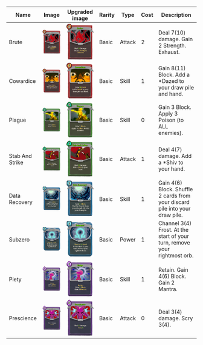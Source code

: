 | Name | Image | Upgraded image | Rarity | Type | Cost | Description |
| ---- | ----- | -------------- | ------ | ---- | ---- | ----------- |
| Brute | ![](small-card-images/Brute.png) | ![](small-card-images/BrutePlus.png) | Basic | Attack | 2 | Deal 7(10) damage. Gain 2 Strength. Exhaust. |
| Cowardice | ![](small-card-images/Cowardice.png) | ![](small-card-images/CowardicePlus.png) | Basic | Skill | 1 | Gain 8(11) Block. Add a *Dazed to your draw pile and hand. |
| Plague | ![](small-card-images/Plague.png) | ![](small-card-images/PlaguePlus.png) | Basic | Skill | 0 | Gain 3 Block. Apply 3 Poison (to ALL enemies). |
| Stab And Strike | ![](small-card-images/StabAndStrike.png) | ![](small-card-images/StabAndStrikePlus.png) | Basic | Attack | 1 | Deal 4(7) damage. Add a *Shiv to your hand. |
| Data Recovery | ![](small-card-images/DataRecovery.png) | ![](small-card-images/DataRecoveryPlus.png) | Basic | Skill | 1 | Gain 4(6) Block. Shuffle 2 cards from your discard pile into your draw pile. |
| Subzero | ![](small-card-images/Subzero.png) | ![](small-card-images/SubzeroPlus.png) | Basic | Power | 1 | Channel 3(4) Frost. At the start of your turn, remove your rightmost orb. |
| Piety | ![](small-card-images/Piety.png) | ![](small-card-images/PietyPlus.png) | Basic | Skill | 1 | Retain. Gain 4(6) Block. Gain 2 Mantra. |
| Prescience | ![](small-card-images/Prescience.png) | ![](small-card-images/PresciencePlus.png) | Basic | Attack | 0 | Deal 3(4) damage. Scry 3(4). |
